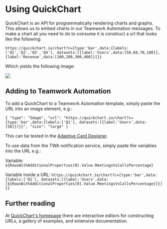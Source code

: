 Using QuickChart
==========

QuickChart is an API for programmatically rendering charts and graphs. This allows us to embed charts in our Teamwork Automation messages. To make a chart all you need to do to consume it is construct a url that looks like the following:

`https://quickchart.io/chart?c={type:'bar',data:{labels:['Q1','Q2','Q3','Q4'], datasets:[{label:'Users',data:[50,60,70,180]},{label:'Revenue',data:[100,200,300,400]}]}}`

Which yields the following image:

![](https://quickchart.io/chart?c=%7Btype:'bar',data:%7Blabels:%5B'Q1','Q2','Q3','Q4'%5D,%20datasets:%5B%7Blabel:'Users',data:%5B50,60,70,180%5D%7D,%7Blabel:'Revenue',data:%5B100,200,300,400%5D%7D%5D%7D%7D)

Adding to Teamwork Automation
-----------------------------

To add a QuickChart to a Teamwork Automation template, simply paste the URL into an image element, e.g.:

`{
	"type": "Image",
	"url": "https://quickchart.io/chart?c={type:'bar',data:{labels:['Q1'], datasets:[{label:'Users',data:[50]}]}}",
	"size": "large"
}`

This can be tested in the [Adaptive Card Designer](https://adaptivecards.io/designer/).

To use data from the TWA notification service, simply paste the variables into the URL e.g.:

Variable: `${RowsWithAdditionalProperties[0].Value.MeetingsVsCallsPercentage}`

Variable inside a URL: `https://quickchart.io/chart?c={type:'bar',data:{labels:['Q1'], datasets:[{label:'Users',data:[${RowsWithAdditionalProperties[0].Value.MeetingsVsCallsPercentage}]}]}}`

Further reading
---------------

At [QuickChart's homepage](https://quickchart.io/) there are interactive editors for constructing URLs, a gallery of examples, and extensive documentation.

